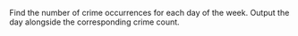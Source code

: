 Find the number of crime occurrences for each day of the week.
Output the day alongside the corresponding crime count.